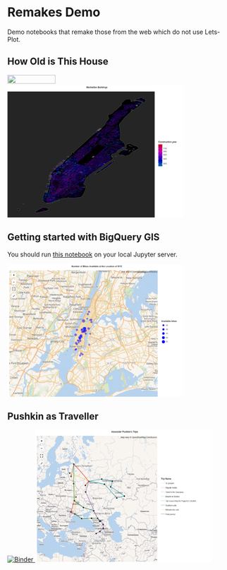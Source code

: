 ﻿# Remakes Demo

Demo notebooks that remake those from the web which do not use Lets-Plot.

## How Old is This House

<a href="https://nbviewer.jupyter.org/github/HIL-HK/lets-plot-examples/blob/master/remakes/how_old_this_house.ipynb" target="_blank"> 
  <img src="https://raw.githubusercontent.com/jupyter/design/master/logos/Badges/nbviewer_badge.png" width="109" height="20">
</a>

<img src="preview/how_old_this_house.png" alt="Manhattan Buildings" width="400" height="300">

## Getting started with BigQuery GIS

You should run [this notebook](nyc_bikes.ipynb) on your local Jupyter server.

<img src="preview/nyc_bikes.png" alt="Number of Bikes Available at the Location of NYC" width="400" height="300">

## Pushkin as Traveller

<a href="https://mybinder.org/v2/gh/HIL-HK/lets-plot-examples/master?filepath=remakes%2Fpushkin.ipynb" target="_blank">
  <img src="https://mybinder.org/badge_logo.svg" alt="Binder">
</a>

<img src="preview/pushkin.png" alt="Alexander Pushkin's Trips" width="400" height="300">